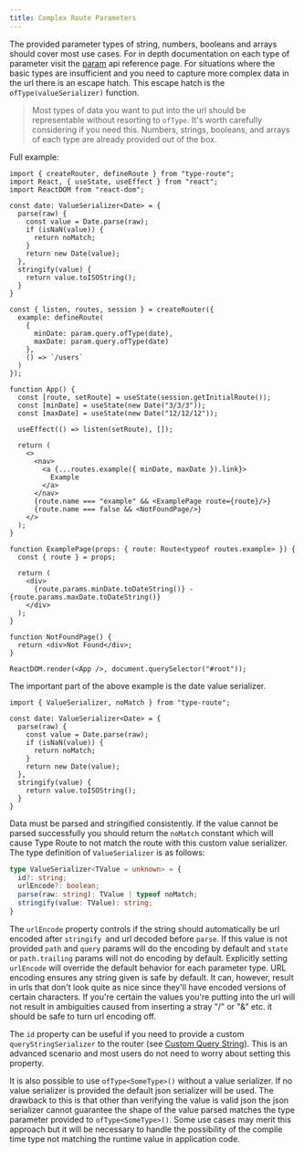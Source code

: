 ```yaml
---
title: Complex Route Parameters
---
```


The provided parameter types of string, numbers, booleans and arrays should cover most use cases. For in depth documentation on each type of parameter visit the [param](../api-reference/parameter-definition/param.md) api reference page. For situations where the basic types are insufficient and you need to capture more complex data in the url there is an escape hatch. This escape hatch is the `ofType(valueSerializer)` function.

> Most types of data you want to put into the url should be representable without resorting to `ofType`. It's worth carefully considering if you need this. Numbers, strings, booleans, and arrays of each type are already provided out of the box.

Full example:

```tsx codesandbox-react
import { createRouter, defineRoute } from "type-route";
import React, { useState, useEffect } from "react";
import ReactDOM from "react-dom";

const date: ValueSerializer<Date> = {
  parse(raw) {
    const value = Date.parse(raw);
    if (isNaN(value)) {
      return noMatch;
    }
    return new Date(value);
  },
  stringify(value) {
    return value.toISOString();
  }
}

const { listen, routes, session } = createRouter({
  example: defineRoute(
    {
      minDate: param.query.ofType(date),
      maxDate: param.query.ofType(date)
    },
    () => `/users`
  )
});

function App() {
  const [route, setRoute] = useState(session.getInitialRoute());
  const [minDate] = useState(new Date("3/3/3"));
  const [maxDate] = useState(new Date("12/12/12"));

  useEffect(() => listen(setRoute), []);

  return (
    <>
      <nav>
        <a {...routes.example({ minDate, maxDate }).link}>
          Example
        </a>
      </nav>
      {route.name === "example" && <ExamplePage route={route}/>}
      {route.name === false && <NotFoundPage/>}
    </>
  );
}

function ExamplePage(props: { route: Route<typeof routes.example> }) {
  const { route } = props;

  return (
    <div>
      {route.params.minDate.toDateString()} - {route.params.maxDate.toDateString()}
    </div>
  );
}

function NotFoundPage() {
  return <div>Not Found</div>;
}

ReactDOM.render(<App />, document.querySelector("#root"));
```

The important part of the above example is the date value serializer.

```tsx
import { ValueSerializer, noMatch } from "type-route";

const date: ValueSerializer<Date> = {
  parse(raw) {
    const value = Date.parse(raw);
    if (isNaN(value)) {
      return noMatch;
    }
    return new Date(value);
  },
  stringify(value) {
    return value.toISOString();
  }
}
```

Data must be parsed and stringified consistently. If the value cannot be parsed successfully you should return the `noMatch` constant which will cause Type Route to not match the route with this custom value serializer. The type definition of `ValueSerializer` is as follows:

```ts
type ValueSerializer<TValue = unknown> = {
  id?: string;
  urlEncode?: boolean;
  parse(raw: string): TValue | typeof noMatch;
  stringify(value: TValue): string;
}
```

The `urlEncode` property controls if the string should automatically be url encoded after `stringify `and url decoded before `parse`. If this value is not provided `path` and `query` params will do the encoding by default and `state` or `path.trailing` params will not do encoding by default. Explicitly setting `urlEncode` will override the default behavior for each parameter type. URL encoding ensures any string given is safe by default. It can, however, result in urls that don't look quite as nice since they'll have encoded versions of certain characters. If you're certain the values you're putting into the url will not result in ambiguities caused from inserting a stray "/" or "&" etc. it should be safe to turn url encoding off.

The `id` property can be useful if you need to provide a custom `queryStringSerializer` to the router (see [Custom Query String](./custom-query-string.md)). This is an advanced scenario and most users do not need to worry about setting this property.

It is also possible to use `ofType<SomeType>()` without a value serializer. If no value serializer is provided the default json serializer will be used. The drawback to this is that other than verifying the value is valid json the json serializer cannot guarantee the shape of the value parsed matches the type parameter provided to `ofType<SomeType>()`. Some use cases may merit this approach but it will be necessary to handle the possibility of the compile time type not matching the runtime value in application code.
